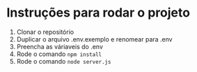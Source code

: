 # Instruções para rodar o projeto

1. Clonar o repositório
2. Duplicar o arquivo .env.exemplo e renomear para .env
3. Preencha as váriaveis do .env
4. Rode o comando `npm install`
5. Rode o comando `node server.js`